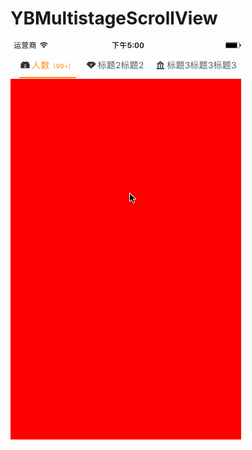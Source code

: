 # YBMultistageScrollView

<img src="https://github.com/indulgeIn/YBLevelList/blob/master/IntroductionsImages/YBLevelListGif.gif">
